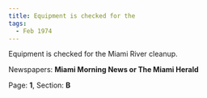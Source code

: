 ```yaml
---  
title: Equipment is checked for the  
tags:  
  - Feb 1974  
---  
```

  
Equipment is checked for the Miami River cleanup.  
  
Newspapers: **Miami Morning News or The Miami Herald**  
  
Page: **1**, Section: **B** 

